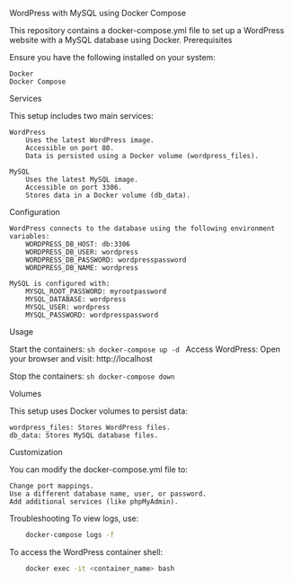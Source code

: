 WordPress with MySQL using Docker Compose

This repository contains a docker-compose.yml file to set up a WordPress website with a MySQL database using Docker.
Prerequisites

Ensure you have the following installed on your system:

    Docker
    Docker Compose

Services

This setup includes two main services:

    WordPress
        Uses the latest WordPress image.
        Accessible on port 80.
        Data is persisted using a Docker volume (wordpress_files).

    MySQL
        Uses the latest MySQL image.
        Accessible on port 3306.
        Stores data in a Docker volume (db_data).

Configuration

    WordPress connects to the database using the following environment variables:
        WORDPRESS_DB_HOST: db:3306
        WORDPRESS_DB_USER: wordpress
        WORDPRESS_DB_PASSWORD: wordpresspassword
        WORDPRESS_DB_NAME: wordpress

    MySQL is configured with:
        MYSQL_ROOT_PASSWORD: myrootpassword
        MYSQL_DATABASE: wordpress
        MYSQL_USER: wordpress
        MYSQL_PASSWORD: wordpresspassword

Usage

Start the containers:
    ```sh
    docker-compose up -d
    ```
Access WordPress: Open your browser and visit: http://localhost

Stop the containers:
    ```sh
    docker-compose down
    ```

Volumes

This setup uses Docker volumes to persist data:

    wordpress_files: Stores WordPress files.
    db_data: Stores MySQL database files.

Customization

You can modify the docker-compose.yml file to:

    Change port mappings.
    Use a different database name, user, or password.
    Add additional services (like phpMyAdmin).

Troubleshooting
To view logs, use:

```sh
    docker-compose logs -f
```
    
To access the WordPress container shell:

```sh
    docker exec -it <container_name> bash
```
    
    
